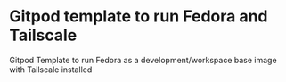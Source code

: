 Gitpod template to run Fedora and Tailscale
===========================================

Gitpod Template to run Fedora as a development/workspace base image with Tailscale installed
